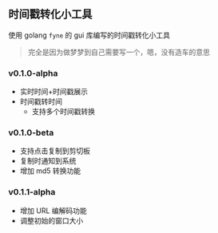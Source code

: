 ## 时间戳转化小工具

使用 golang `fyne` 的 gui 库编写的时间戳转化小工具

> 完全是因为做梦梦到自己需要写一个，嗯，没有造车的意思

### v0.1.0-alpha

- 实时时间+时间戳展示
- 时间戳转时间
    - 支持多个时间戳转换
  
### v0.1.0-beta

- 支持点击复制到剪切板
- 复制时通知到系统
- 增加 md5 转换功能

### v0.1.1-alpha

- 增加 URL 编解码功能
- 调整初始的窗口大小
    
    

